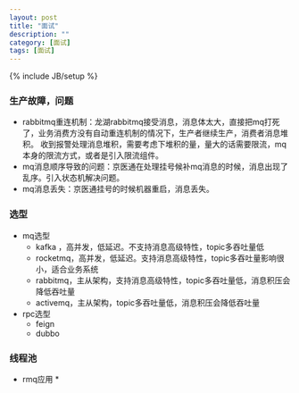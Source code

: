 ```yaml
---
layout: post
title: "面试"
description: ""
category: [面试]
tags: [面试]
---
```

{% include JB/setup %}

### 生产故障，问题
* rabbitmq重连机制：龙湖rabbitmq接受消息，消息体太大，直接把mq打死了，业务消费方没有自动重连机制的情况下，生产者继续生产，消费者消息堆积。
                  收到报警处理消息堆积，需要考虑下堆积的量，量大的话需要限流，mq本身的限流方式，或者是引入限流组件。
* mq消息顺序导致的问题：京医通在处理挂号候补mq消息的时候，消息出现了乱序。引入状态机解决问题。
* mq消息丢失：京医通挂号的时候机器重启，消息丢失。

### 选型
* mq选型
  * kafka ，高并发，低延迟。不支持消息高级特性，topic多吞吐量低
  * rocketmq，高并发，低延迟。支持消息高级特性，topic多吞吐量影响很小，适合业务系统
  * rabbitmq，主从架构，支持消息高级特性，topic多吞吐量低，消息积压会降低吞吐量
  * activemq，主从架构，topic多吞吐量低，消息积压会降低吞吐量
* rpc选型
  * feign
  * dubbo

### 线程池
* rmq应用
  * 